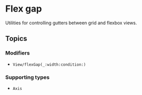 # Flex gap

Utilities for controlling gutters between grid and flexbox views.

## Topics

### Modifiers

- ``View/flexGap(_:width:condition:)``

### Supporting types

- ``Axis``
